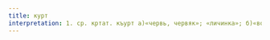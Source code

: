 ```yaml
---
title: курт
interpretation: 1. ср. кртат. къурт а)«червь, червяк»; «личинка»; б)«волк»; в) ИЛМ; 2. тюрк. а) (высушенная в виде небольших шариков сюзьма); б) зверь (хищный); 3. РПН
---
```

